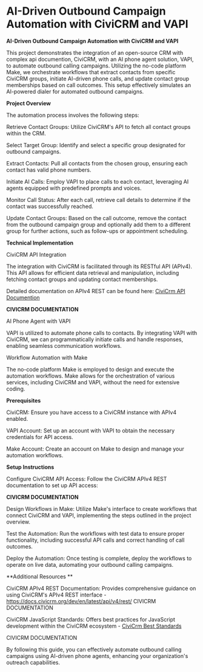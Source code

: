 # AI-Driven Outbound Campaign Automation with CiviCRM and VAPI

**AI-Driven Outbound Campaign Automation with CiviCRM and VAPI**

This project demonstrates the integration of an open-source CRM with complex api documention, CiviCRM, with an AI phone agent solution, VAPI, to automate outbound calling campaigns. Utilizing the no-code platform Make, we orchestrate workflows that extract contacts from specific CiviCRM groups, initiate AI-driven phone calls, and update contact group memberships based on call outcomes. This setup effectively simulates an AI-powered dialer for automated outbound campaigns.

**Project Overview**

The automation process involves the following steps:

Retrieve Contact Groups: Utilize CiviCRM's API to fetch all contact groups within the CRM.

Select Target Group: Identify and select a specific group designated for outbound campaigns.

Extract Contacts: Pull all contacts from the chosen group, ensuring each contact has valid phone numbers.

Initiate AI Calls: Employ VAPI to place calls to each contact, leveraging AI agents equipped with predefined prompts and voices.

Monitor Call Status: After each call, retrieve call details to determine if the contact was successfully reached.

Update Contact Groups: Based on the call outcome, remove the contact from the outbound campaign group and optionally add them to a different group for further actions, such as follow-ups or appointment scheduling.

**Technical Implementation**

CiviCRM API Integration

The integration with CiviCRM is facilitated through its RESTful API (APIv4). This API allows for efficient data retrieval and manipulation, including fetching contact groups and updating contact memberships. 

Detailed documentation on APIv4 REST can be found here: [CiviCrm API Documention](https://docs.civicrm.org/dev/en/latest/api/v4/rest/)

**CIVICRM DOCUMENTATION**

AI Phone Agent with VAPI

VAPI is utilized to automate phone calls to contacts. By integrating VAPI with CiviCRM, we can programmatically initiate calls and handle responses, enabling seamless communication workflows.

Workflow Automation with Make

The no-code platform Make is employed to design and execute the automation workflows. Make allows for the orchestration of various services, including CiviCRM and VAPI, without the need for extensive coding.

**Prerequisites**

CiviCRM: Ensure you have access to a CiviCRM instance with APIv4 enabled.

VAPI Account: Set up an account with VAPI to obtain the necessary credentials for API access.

Make Account: Create an account on Make to design and manage your automation workflows.

**Setup Instructions**

Configure CiviCRM API Access: Follow the CiviCRM APIv4 REST documentation to set up API access: 

**CIVICRM DOCUMENTATION**

Design Workflows in Make: Utilize Make's interface to create workflows that connect CiviCRM and VAPI, implementing the steps outlined in the project overview.

Test the Automation: Run the workflows with test data to ensure proper functionality, including successful API calls and correct handling of call outcomes.

Deploy the Automation: Once testing is complete, deploy the workflows to operate on live data, automating your outbound calling campaigns.

**Additional Resources **


CiviCRM APIv4 REST Documentation: Provides comprehensive guidance on using CiviCRM's APIv4 REST interface - https://docs.civicrm.org/dev/en/latest/api/v4/rest/
CIVICRM DOCUMENTATION

CiviCRM JavaScript Standards: Offers best practices for JavaScript development within the CiviCRM ecosystem - [CiviCrm Best Standards](https://docs.civicrm.org/dev/en/latest/standards/javascript/)

CIVICRM DOCUMENTATION

By following this guide, you can effectively automate outbound calling campaigns using AI-driven phone agents, enhancing your organization's outreach capabilities.
